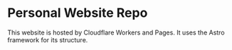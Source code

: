 # Personal Website Repo

This website is hosted by Cloudflare Workers and Pages. It uses the Astro framework for its structure.
